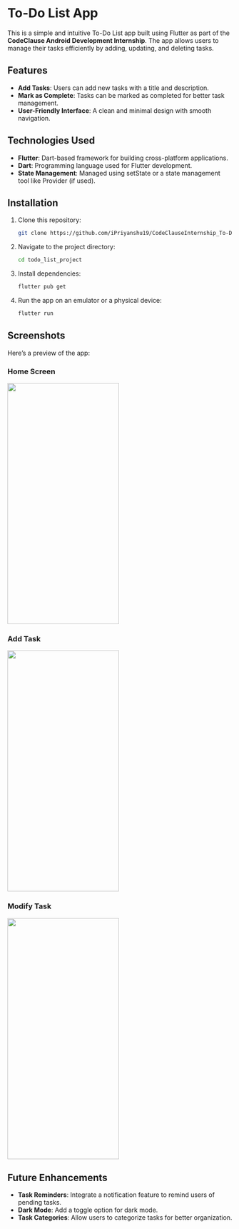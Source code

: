 # To-Do List App

This is a simple and intuitive To-Do List app built using Flutter as part of the **CodeClause Android Development Internship**. The app allows users to manage their tasks efficiently by adding, updating, and deleting tasks.

## Features

- **Add Tasks**: Users can add new tasks with a title and description.
- **Mark as Complete**: Tasks can be marked as completed for better task management.
- **User-Friendly Interface**: A clean and minimal design with smooth navigation.

## Technologies Used

- **Flutter**: Dart-based framework for building cross-platform applications.
- **Dart**: Programming language used for Flutter development.
- **State Management**: Managed using setState or a state management tool like Provider (if used).

## Installation

1. Clone this repository:
   ```bash
   git clone https://github.com/iPriyanshu19/CodeClauseInternship_To-Do-App.git

   ```
2. Navigate to the project directory:
   ```bash
   cd todo_list_project
   ```
3. Install dependencies:
   ```bash
   flutter pub get
   ```
4. Run the app on an emulator or a physical device:
   ```bash
   flutter run
   ```

## Screenshots

Here’s a preview of the app:

### Home Screen
<img src="https://github.com/user-attachments/assets/5a6960be-980f-4c9a-a28c-b4bda412084a" width="250" height="540">

### Add Task
<img src="https://github.com/user-attachments/assets/2b9ce67c-5f5e-4a46-9865-acddf254b5fe" width="250" height="540">

### Modify Task
<img src="https://github.com/user-attachments/assets/b75efa0e-49cc-4e11-9952-e024ffac460c" width="250" height="540">

## Future Enhancements

- **Task Reminders**: Integrate a notification feature to remind users of pending tasks.
- **Dark Mode**: Add a toggle option for dark mode.
- **Task Categories**: Allow users to categorize tasks for better organization.
